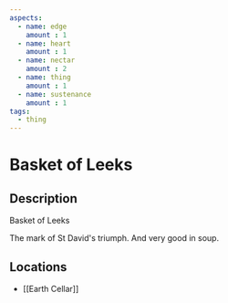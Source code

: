 ```yaml
---
aspects: 
  - name: edge
    amount : 1
  - name: heart
    amount : 1
  - name: nectar
    amount : 2
  - name: thing
    amount : 1
  - name: sustenance
    amount : 1
tags:
  - thing
---
```


# Basket of Leeks

## Description
Basket of Leeks

The mark of St David's triumph. And very good in soup.
## Locations
- [[Earth Cellar]]